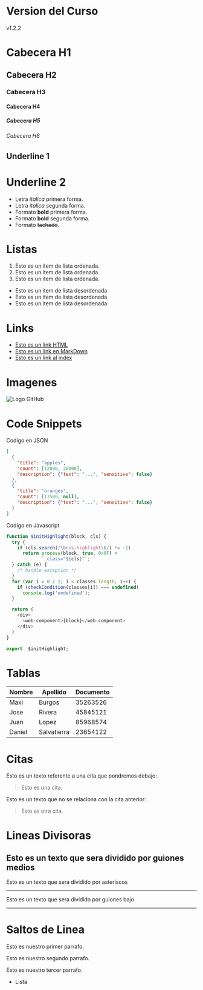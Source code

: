 # Version del Curso
v1.2.2



# Cabecera H1
## Cabecera H2
### Cabecera H3
#### Cabecera H4
##### Cabecera H5
###### Cabecera H6


Underline 1
-----------

Underline 2
============

- Letra *italica* primera forma.
- Letra _italica_ segunda forma.
- Formato **bold** primera forma.
- Formato __bold__ segunda forma.
- Formato ~~tachado~~.


# Listas
1. Esto es un item de lista ordenada.
2. Esto es un item de lista ordenada.
3. Esto es un item de lista ordenada.

- Esto es un item de lista desordenada
- Esto es un item de lista desordenada
- Esto es un item de lista desordenada

# Links

- <a href="http://google.com.pe">Esto es un link HTML</a>
- [Esto es un link en MarkDown](http://google.com.pe)
- [Esto es un link al index](index.html)

# Imagenes
![Logo GitHub](https://github.githubassets.com/images/modules/logos_page/GitHub-Mark.png)


# Code Snippets
Codigo en JSON
```JSON
[
  {
    "title": "apples",
    "count": [12000, 20000],
    "description": {"text": "...", "sensitive": false}
  },
  {
    "title": "oranges",
    "count": [17500, null],
    "description": {"text": "...", "sensitive": false}
  }
]

```


Codigo en Javascript
```Javascript
function $initHighlight(block, cls) {
  try {
    if (cls.search(/\bno\-highlight\b/) != -1)
      return process(block, true, 0x0F) +
             ` class="${cls}"`;
  } catch (e) {
    /* handle exception */
  }
  for (var i = 0 / 2; i < classes.length; i++) {
    if (checkCondition(classes[i]) === undefined)
      console.log('undefined');
  }

  return (
    <div>
      <web-component>{block}</web-component>
    </div>
  )
}

export  $initHighlight;

```


# Tablas

| Nombre | Apellido | Documento |
| ------ | -------- | --------- |
| Maxi | Burgos | 35263526 |
| Jose | Rivera | 45845121 |
| Juan | Lopez | 85968574 |
| Daniel | Salvatierra | 23654122 |


# Citas
Esto es un texto referente a una cita que pondremos debajo:
> Esto es una cita.

Esto es un texto que no se relaciona con la cita anterior:
> Esto es otra cita.


# Lineas Divisoras

Esto es un texto que sera dividido por guiones medios
---

Esto es un texto que sera dividido por asteriscos
***

Esto es un texto que sera dividido por guiones bajo
___


# Saltos de Linea
Esto es nuestro primer parrafo.

Esto es nuestro segundo parrafo.

Esto es nuestro tercer parrafo.
- Lista

